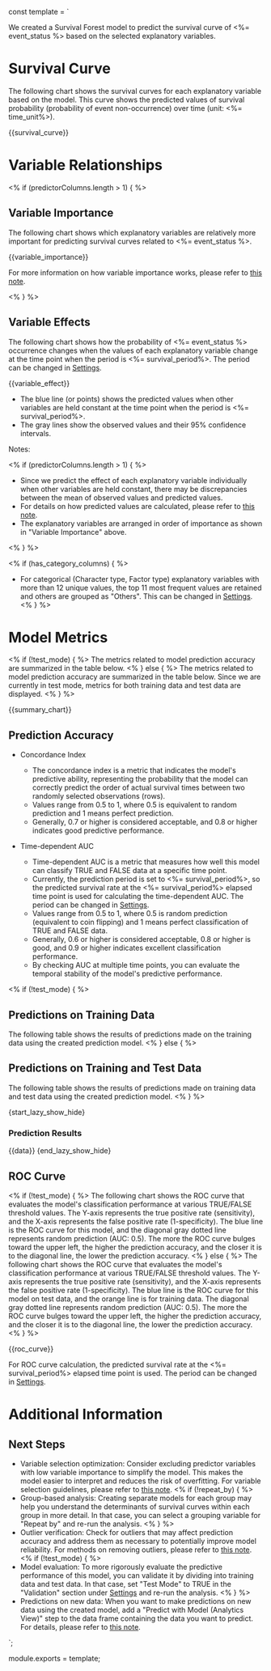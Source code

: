 const template = `

We created a Survival Forest model to predict the survival curve of <%= event_status %> based on the selected explanatory variables.

# Survival Curve

The following chart shows the survival curves for each explanatory variable based on the model. This curve shows the predicted values of survival probability (probability of event non-occurrence) over time (unit: <%= time_unit%>).

{{survival_curve}}

# Variable Relationships

<% if (predictorColumns.length > 1) { %>
## Variable Importance

The following chart shows which explanatory variables are relatively more important for predicting survival curves related to <%= event_status %>.

{{variable_importance}}

For more information on how variable importance works, please refer to [this note](https://exploratory.io/note/exploratory/dLm5rwn5).

<% } %>

## Variable Effects

The following chart shows how the probability of <%= event_status %> occurrence changes when the values of each explanatory variable change at the time point when the period is <%= survival_period%>. The period can be changed in [Settings](//analytics/settings).

{{variable_effect}}

* The blue line (or points) shows the predicted values when other variables are held constant at the time point when the period is <%= survival_period%>.
* The gray lines show the observed values and their 95% confidence intervals.

Notes:

<% if (predictorColumns.length > 1) { %>

* Since we predict the effect of each explanatory variable individually when other variables are held constant, there may be discrepancies between the mean of observed values and predicted values.
* For details on how predicted values are calculated, please refer to [this note](https://exploratory.io/note/exploratory/Sbd0LDU6).
* The explanatory variables are arranged in order of importance as shown in "Variable Importance" above.

<% } %>

<% if (has_category_columns) { %>
* For categorical (Character type, Factor type) explanatory variables with more than 12 unique values, the top 11 most frequent values are retained and others are grouped as "Others". This can be changed in [Settings](//analytics/settings).
<% } %>

# Model Metrics

<% if (!test_mode) { %>
The metrics related to model prediction accuracy are summarized in the table below.
<% } else { %>
The metrics related to model prediction accuracy are summarized in the table below. Since we are currently in test mode, metrics for both training data and test data are displayed.
<% } %>

{{summary_chart}}

## Prediction Accuracy

* Concordance Index
  * The concordance index is a metric that indicates the model's predictive ability, representing the probability that the model can correctly predict the order of actual survival times between two randomly selected observations (rows).
  * Values range from 0.5 to 1, where 0.5 is equivalent to random prediction and 1 means perfect prediction.
  * Generally, 0.7 or higher is considered acceptable, and 0.8 or higher indicates good predictive performance.

* Time-dependent AUC
  * Time-dependent AUC is a metric that measures how well this model can classify TRUE and FALSE data at a specific time point.
  * Currently, the prediction period is set to <%= survival_period%>, so the predicted survival rate at the <%= survival_period%> elapsed time point is used for calculating the time-dependent AUC. The period can be changed in [Settings](//analytics/settings).
  * Values range from 0.5 to 1, where 0.5 is random prediction (equivalent to coin flipping) and 1 means perfect classification of TRUE and FALSE data.
  * Generally, 0.6 or higher is considered acceptable, 0.8 or higher is good, and 0.9 or higher indicates excellent classification performance.
  * By checking AUC at multiple time points, you can evaluate the temporal stability of the model's predictive performance.


<% if (!test_mode) { %>
## Predictions on Training Data

The following table shows the results of predictions made on the training data using the created prediction model.
<% } else { %>
## Predictions on Training and Test Data

The following table shows the results of predictions made on training data and test data using the created prediction model.
<% } %>

{start_lazy_show_hide}
### Prediction Results
{{data}}
{end_lazy_show_hide}


## ROC Curve

<% if (!test_mode) { %>
The following chart shows the ROC curve that evaluates the model's classification performance at various TRUE/FALSE threshold values. The Y-axis represents the true positive rate (sensitivity), and the X-axis represents the false positive rate (1-specificity). The blue line is the ROC curve for this model, and the diagonal gray dotted line represents random prediction (AUC: 0.5). The more the ROC curve bulges toward the upper left, the higher the prediction accuracy, and the closer it is to the diagonal line, the lower the prediction accuracy.
<% } else { %>
The following chart shows the ROC curve that evaluates the model's classification performance at various TRUE/FALSE threshold values. The Y-axis represents the true positive rate (sensitivity), and the X-axis represents the false positive rate (1-specificity). The blue line is the ROC curve for this model on test data, and the orange line is for training data. The diagonal gray dotted line represents random prediction (AUC: 0.5). The more the ROC curve bulges toward the upper left, the higher the prediction accuracy, and the closer it is to the diagonal line, the lower the prediction accuracy.
<% } %>

{{roc_curve}}

For ROC curve calculation, the predicted survival rate at the <%= survival_period%> elapsed time point is used. The period can be changed in [Settings](//analytics/settings).

# Additional Information

## Next Steps

* Variable selection optimization: Consider excluding predictor variables with low variable importance to simplify the model. This makes the model easier to interpret and reduces the risk of overfitting. For variable selection guidelines, please refer to [this note](https://exploratory.io/note/exploratory/SWF4cTx8).
<% if (!repeat_by) { %>
* Group-based analysis: Creating separate models for each group may help you understand the determinants of survival curves within each group in more detail. In that case, you can select a grouping variable for "Repeat by" and re-run the analysis.
<% } %>
* Outlier verification: Check for outliers that may affect prediction accuracy and address them as necessary to potentially improve model reliability. For methods on removing outliers, please refer to [this note](https://exploratory.io/note/exploratory/Eep7kip3).
<% if (!test_mode) { %>
* Model evaluation: To more rigorously evaluate the predictive performance of this model, you can validate it by dividing into training data and test data. In that case, set "Test Mode" to TRUE in the "Validation" section under [Settings](//analytics/settings) and re-run the analysis.
<% } %>
* Predictions on new data: When you want to make predictions on new data using the created model, add a "Predict with Model (Analytics View)" step to the data frame containing the data you want to predict. For details, please refer to [this note](https://exploratory.io/note/exploratory/qIr9Hfa5).

`;

module.exports = template; 